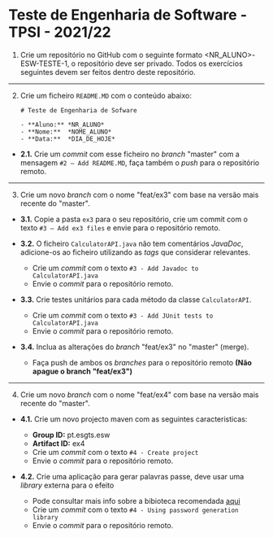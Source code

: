 # Teste de Engenharia de Software - TPSI - 2021/22

1. Crie um repositório no GitHub com o seguinte formato <NR_ALUNO>-ESW-TESTE-1, o repositório deve ser privado.
Todos os exercícios seguintes devem ser feitos dentro deste repositório.

---

2. Crie um ficheiro `README.MD` com o conteúdo abaixo:

	```
	# Teste de Engenharia de Sofware

	- **Aluno:** *NR_ALUNO*
	- **Nome:**  *NOME_ALUNO*
	- **Data:**  *DIA_DE_HOJE*
	```

  - **2.1.** Crie um *commit* com esse ficheiro no *branch* "master" com a mensagem `#2 – Add README.MD`, faça também o *push* para o repositório remoto.

---

3. Crie um novo *branch* com o nome "feat/ex3" com base na versão mais recente do "master".

  - **3.1.** Copie a pasta `ex3` para o seu repositório, crie um commit com o texto `#3 – Add ex3 files` e envie para o repositório remoto.

  - **3.2.** O ficheiro `CalculatorAPI.java` não tem comentários *JavaDoc*, adicione-os ao ficheiro utilizando as *tags* que considerar relevantes.

    - Crie um *commit* com o texto `#3 - Add Javadoc to CalculatorAPI.java`
    - Envie o *commit* para o repositório remoto.

  - **3.3.** Crie testes unitários para cada método da classe `CalculatorAPI`.

    - Crie um *commit* com o texto `#3 - Add JUnit tests to CalculatorAPI.java`
    - Envie o *commit* para o repositório remoto.

  - **3.4.** Inclua as alterações do *branch* "feat/ex3" no "master" (merge).

    - Faça push de ambos os *branches* para o repositório remoto **(Não apague o branch "feat/ex3")**

---

4. Crie um novo *branch* com o nome "feat/ex4" com base na versão mais recente do "master".

  - **4.1.** Crie um novo projecto maven com as seguintes caracteristicas:
    - **Group ID:** pt.esgts.esw
    - **Artifact ID:** ex4
    - Crie um *commit* com o texto `#4 - Create project`
    - Envie o *commit* para o repositório remoto.


  - **4.2.** Crie uma aplicação para gerar palavras passe, deve usar uma *library* externa para o efeito
    - Pode consultar mais info sobre a bibioteca recomendada [aqui](https://github.com/bruno-esgts/password-generator-lib)
    - Crie um *commit* com o texto `#4 - Using password generation library`
    - Envie o *commit* para o repositório remoto.

